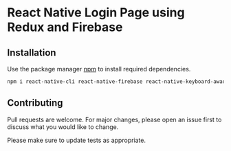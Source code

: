 # React Native Login Page using Redux and Firebase

## Installation

Use the package manager [npm](https://www.npmjs.com/) to install required dependencies.

```bash
npm i react-native-cli react-native-firebase react-native-keyboard-aware-scroll-view base-64 @react-native-async-storage/async-storage react-redux redux 
```

## Contributing
Pull requests are welcome. For major changes, please open an issue first to discuss what you would like to change.

Please make sure to update tests as appropriate.
